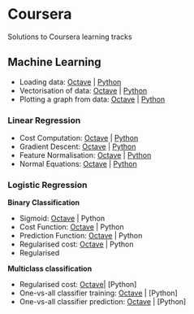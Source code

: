 # Coursera

Solutions to Coursera learning tracks


## Machine Learning

- Loading data: [Octave](https://github.com/ramyaragupathy/Coursera/blob/master/Machine%20Learning/ex1/ex1.m#L41) | [Python](https://github.com/ramyaragupathy/Coursera/blob/master/Machine%20Learning/ex1/ex1.py#L38)
- Vectorisation of data: [Octave](https://github.com/ramyaragupathy/Coursera/blob/master/Machine%20Learning/ex1/ex1.m#L42) | [Python](https://github.com/ramyaragupathy/Coursera/blob/master/Machine%20Learning/ex1/ex1.py#L39-L40)
- Plotting a graph from data: [Octave](https://github.com/ramyaragupathy/Coursera/blob/master/Machine%20Learning/ex1/plotData.m) | [Python](https://github.com/ramyaragupathy/Coursera/blob/master/Machine%20Learning/ex1/ex1.py#L39-L40)


### Linear Regression 

- Cost Computation: [Octave](https://github.com/ramyaragupathy/Coursera/blob/master/Machine%20Learning/ex1/computeCost.m) | [Python](https://github.com/ramyaragupathy/Coursera/blob/master/Machine%20Learning/ex1/ex1.py#L19-L22)
- Gradient Descent: [Octave](https://github.com/ramyaragupathy/Coursera/blob/master/Machine%20Learning/ex1/gradientDescent.m) | [Python](https://github.com/ramyaragupathy/Coursera/blob/master/Machine%20Learning/ex1/ex1.py#L25-L34)
- Feature Normalisation: [Octave](https://github.com/ramyaragupathy/Coursera/blob/master/Machine%20Learning/ex1/featureNormalize.m) | [Python](https://github.com/ramyaragupathy/Coursera/blob/master/Machine%20Learning/ex1/ex1_multi.py#L10-L22)
- Normal Equations: [Octave](https://github.com/ramyaragupathy/Coursera/blob/master/Machine%20Learning/ex1/normalEqn.m) |  [Python](https://github.com/ramyaragupathy/Coursera/blob/master/Machine%20Learning/ex1/ex1_multi.py#L25-L26)

### Logistic Regression

**Binary Classification**

- Sigmoid: [Octave](https://github.com/ramyaragupathy/Coursera/blob/master/Machine%20Learning/ex2/sigmoid.m) | Python
- Cost Function: [Octave](https://github.com/ramyaragupathy/Coursera/blob/master/Machine%20Learning/ex2/costFunction.m) | Python
- Prediction Function: [Octave](https://github.com/ramyaragupathy/Coursera/blob/master/Machine%20Learning/ex2/predict.m) | Python
- Regularised cost: [Octave](https://github.com/ramyaragupathy/Coursera/blob/master/Machine%20Learning/ex2/costFunctionReg.m) | Python
- Regularised 

**Multiclass classification**

- Regularised cost: [Octave](https://github.com/ramyaragupathy/Coursera/blob/master/Machine%20Learning/ex3/lrCostFunction.m)| [Python]
- One-vs-all classifier training: [Octave](https://github.com/ramyaragupathy/Coursera/blob/master/Machine%20Learning/ex3/oneVsAll.m) | [Python]
- One-vs-all classifier prediction: [Octave](https://github.com/ramyaragupathy/Coursera/blob/master/Machine%20Learning/ex3/predictOneVsAll.m) | [Python]



